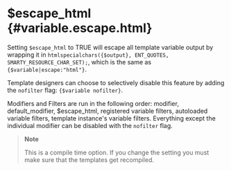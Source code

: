 \$escape\_html {#variable.escape.html}
==============

Setting `$escape_html` to TRUE will escape all template variable output
by wrapping it in
`htmlspecialchars({$output}, ENT_QUOTES, SMARTY_RESOURCE_CHAR_SET);`,
which is the same as `{$variable|escape:"html"}`.

Template designers can choose to selectively disable this feature by
adding the `nofilter` flag: `{$variable nofilter}`.

Modifiers and Filters are run in the following order: modifier,
default\_modifier, \$escape\_html, registered variable filters,
autoloaded variable filters, template instance\'s variable filters.
Everything except the individual modifier can be disabled with the
`nofilter` flag.

> **Note**
>
> This is a compile time option. If you change the setting you must make
> sure that the templates get recompiled.

